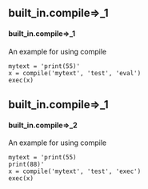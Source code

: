## built_in.compile=>_1
#### built_in.compile=>_1
An example for using compile
```
mytext = 'print(55)'
x = compile('mytext', 'test', 'eval')
exec(x)
```

## built_in.compile=>_1
#### built_in.compile=>_2
An example for using compile
```
mytext = 'print(55)
print(88)'
x = compile('mytext', 'test', 'exec')
exec(x)
```